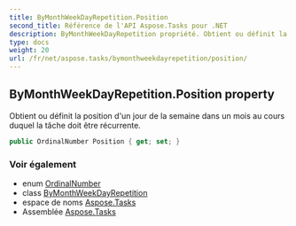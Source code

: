 ```yaml
---
title: ByMonthWeekDayRepetition.Position
second_title: Référence de l'API Aspose.Tasks pour .NET
description: ByMonthWeekDayRepetition propriété. Obtient ou définit la position dun jour de la semaine dans un mois au cours duquel la tâche doit être récurrente.
type: docs
weight: 20
url: /fr/net/aspose.tasks/bymonthweekdayrepetition/position/
---
```

## ByMonthWeekDayRepetition.Position property

Obtient ou définit la position d'un jour de la semaine dans un mois au cours duquel la tâche doit être récurrente.

```csharp
public OrdinalNumber Position { get; set; }
```

### Voir également

* enum [OrdinalNumber](../../ordinalnumber/)
* class [ByMonthWeekDayRepetition](../)
* espace de noms [Aspose.Tasks](../../bymonthweekdayrepetition/)
* Assemblée [Aspose.Tasks](../../../)


